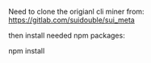 Need to clone the origianl cli miner from: https://gitlab.com/suidouble/sui_meta

then install needed npm packages:

npm install
